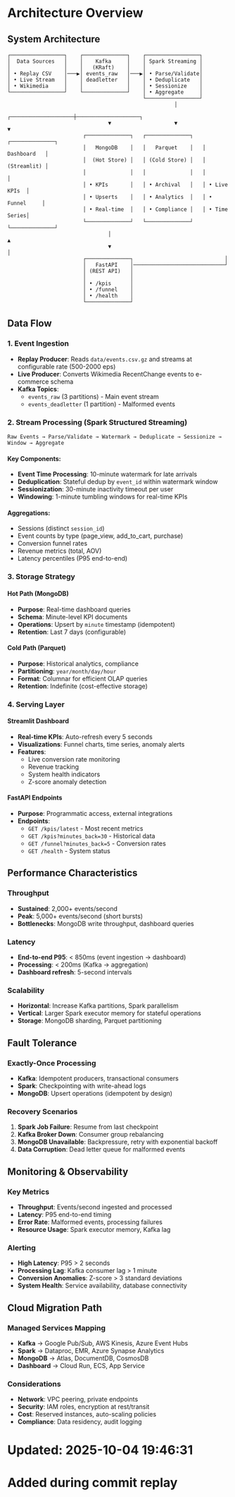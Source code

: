 # Architecture Overview

## System Architecture

```
┌─────────────────┐    ┌──────────────┐    ┌─────────────────┐
│  Data Sources   │    │    Kafka     │    │ Spark Streaming │
│                 │    │   (KRaft)    │    │                 │
│ • Replay CSV    │───▶│ events_raw   │───▶│ • Parse/Validate│
│ • Live Stream   │    │ deadletter   │    │ • Deduplicate   │
│ • Wikimedia     │    │              │    │ • Sessionize    │
└─────────────────┘    └──────────────┘    │ • Aggregate     │
                                           └─────────────────┘
                                                     │
                                ┌────────────────────┼────────────────────┐
                                ▼                    ▼                    ▼
                        ┌──────────────┐   ┌──────────────┐   ┌──────────────┐
                        │   MongoDB    │   │   Parquet    │   │  Dashboard   │
                        │  (Hot Store) │   │ (Cold Store) │   │  (Streamlit) │
                        │              │   │              │   │              │
                        │ • KPIs       │   │ • Archival   │   │ • Live KPIs  │
                        │ • Upserts    │   │ • Analytics  │   │ • Funnel     │
                        │ • Real-time  │   │ • Compliance │   │ • Time Series│
                        └──────────────┘   └──────────────┘   └──────────────┘
                                │                                     ▲
                                ▼                                     │
                        ┌──────────────┐                             │
                        │   FastAPI    │─────────────────────────────┘
                        │ (REST API)   │
                        │              │
                        │ • /kpis      │
                        │ • /funnel    │
                        │ • /health    │
                        └──────────────┘
```

## Data Flow

### 1. Event Ingestion
- **Replay Producer**: Reads `data/events.csv.gz` and streams at configurable rate (500-2000 eps)
- **Live Producer**: Converts Wikimedia RecentChange events to e-commerce schema
- **Kafka Topics**: 
  - `events_raw` (3 partitions) - Main event stream
  - `events_deadletter` (1 partition) - Malformed events

### 2. Stream Processing (Spark Structured Streaming)
```
Raw Events → Parse/Validate → Watermark → Deduplicate → Sessionize → Window → Aggregate
```

#### Key Components:
- **Event Time Processing**: 10-minute watermark for late arrivals
- **Deduplication**: Stateful dedup by `event_id` within watermark window
- **Sessionization**: 30-minute inactivity timeout per user
- **Windowing**: 1-minute tumbling windows for real-time KPIs

#### Aggregations:
- Sessions (distinct `session_id`)
- Event counts by type (page_view, add_to_cart, purchase)
- Conversion funnel rates
- Revenue metrics (total, AOV)
- Latency percentiles (P95 end-to-end)

### 3. Storage Strategy

#### Hot Path (MongoDB)
- **Purpose**: Real-time dashboard queries
- **Schema**: Minute-level KPI documents
- **Operations**: Upsert by `minute` timestamp (idempotent)
- **Retention**: Last 7 days (configurable)

#### Cold Path (Parquet)
- **Purpose**: Historical analytics, compliance
- **Partitioning**: `year/month/day/hour`
- **Format**: Columnar for efficient OLAP queries
- **Retention**: Indefinite (cost-effective storage)

### 4. Serving Layer

#### Streamlit Dashboard
- **Real-time KPIs**: Auto-refresh every 5 seconds
- **Visualizations**: Funnel charts, time series, anomaly alerts
- **Features**: 
  - Live conversion rate monitoring
  - Revenue tracking
  - System health indicators
  - Z-score anomaly detection

#### FastAPI Endpoints
- **Purpose**: Programmatic access, external integrations
- **Endpoints**:
  - `GET /kpis/latest` - Most recent metrics
  - `GET /kpis?minutes_back=30` - Historical data
  - `GET /funnel?minutes_back=5` - Conversion rates
  - `GET /health` - System status

## Performance Characteristics

### Throughput
- **Sustained**: 2,000+ events/second
- **Peak**: 5,000+ events/second (short bursts)
- **Bottlenecks**: MongoDB write throughput, dashboard queries

### Latency
- **End-to-end P95**: < 850ms (event ingestion → dashboard)
- **Processing**: < 200ms (Kafka → aggregation)
- **Dashboard refresh**: 5-second intervals

### Scalability
- **Horizontal**: Increase Kafka partitions, Spark parallelism
- **Vertical**: Larger Spark executor memory for stateful operations
- **Storage**: MongoDB sharding, Parquet partitioning

## Fault Tolerance

### Exactly-Once Processing
- **Kafka**: Idempotent producers, transactional consumers
- **Spark**: Checkpointing with write-ahead logs
- **MongoDB**: Upsert operations (idempotent by design)

### Recovery Scenarios
1. **Spark Job Failure**: Resume from last checkpoint
2. **Kafka Broker Down**: Consumer group rebalancing
3. **MongoDB Unavailable**: Backpressure, retry with exponential backoff
4. **Data Corruption**: Dead letter queue for malformed events

## Monitoring & Observability

### Key Metrics
- **Throughput**: Events/second ingested and processed
- **Latency**: P95 end-to-end timing
- **Error Rate**: Malformed events, processing failures
- **Resource Usage**: Spark executor memory, Kafka lag

### Alerting
- **High Latency**: P95 > 2 seconds
- **Processing Lag**: Kafka consumer lag > 1 minute
- **Conversion Anomalies**: Z-score > 3 standard deviations
- **System Health**: Service availability, database connectivity

## Cloud Migration Path

### Managed Services Mapping
- **Kafka** → Google Pub/Sub, AWS Kinesis, Azure Event Hubs
- **Spark** → Dataproc, EMR, Azure Synapse Analytics
- **MongoDB** → Atlas, DocumentDB, CosmosDB
- **Dashboard** → Cloud Run, ECS, App Service

### Considerations
- **Network**: VPC peering, private endpoints
- **Security**: IAM roles, encryption at rest/transit
- **Cost**: Reserved instances, auto-scaling policies
- **Compliance**: Data residency, audit logging

# Updated: 2025-10-04 19:46:31
# Added during commit replay
